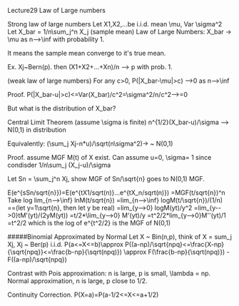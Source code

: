 Lecture29 Law of Large numbers 

Strong law of large numbers
Let X1,X2,...be i.i.d. mean \mu, Var \sigma^2
Let X_bar = 1/n\sum_j^n X_j (sample mean) 
Law of Large Numbers: X_bar -> \mu as n-->\inf with probability 1. 

It means the sample mean converge to it's true mean. 

Ex. Xj~Bern(p). then (X1+X2+...+Xn)/n --> p with prob. 1. 

(weak law of large numbers)
For any c>0, P(|X_bar-\mu|>c) -->0 as n-->\inf 

Proof. 
P(|X_bar-u|>c)<=Var(X_bar)/c^2=\sigma^2/n/c^2-->=0 

But what is the distribution of X_bar? 

Central Limit Theorem (assume \sigma is finite)
n^{1/2}(X_bar-u)/\sigma --> N(0,1) in distribution 

Equivalently: (\sum_j Xj-n*u)/\sqrt(n\sigma^2)-> ~ N(0,1)

Proof. assume MGF M(t) of X exist. 
Can assume u=0, \sigma= 1 since condisder 1/n\sum_j (X_j-u)/\sigma

Let Sn = \sum_j^n Xj, show MGF of Sn/\sqrt{n} goes to N(0,1) MGF. 

E(e^{sSn/sqrt{n}})=E(e^{tX1/sqrt(n)}...e^{tX_n/sqrt(n)})
=MGF(t/sqrt{n})^n 
Take log 
lim_{n-->\inf} lnM(t/sqrt{n})
		=lim_{n-->\inf} logM(t/\sqrt{n})/(1/n)	
		==(let y=1\sqrt{n}, then let y be real)
		=lim_{y-->0} logM(yt)/y^2
		=lim_{y-->0}tM'(yt)/(2yM(yt))
		=t/2*\lim_{y-->0} M'(yt)/y
		=t^2/2*lim_{y-->0}M''(yt)/1
		=t^2/2 
		which is the log of e^{t^2/2} is the MGF of N(0,1)




#####Binomial Approximated by Normal 
Let X ~ Bin(n,p), think of X = sum_j Xj, Xj ~ Ber(p) i.i.d.
P(a<=X<=b)\approx P((a-np)/\sqrt{npq}<=\frac{X-np}{\sqrt{npq}}<=\frac{b-np}{\sqrt(npq)})
          \approx F(\frac{b-np}{\sqrt(npq)}) -F((a-np)/\sqrt{npq})

Contrast with Pois approximation: n is large, p is small, \lambda = np. 
Normal approximation, n is large, p close to 1/2. 

Continuity Correction. 
P(X=a)=P(a-1/2<=X<=a+1/2)
